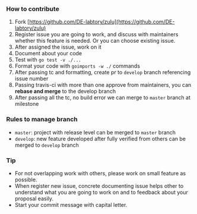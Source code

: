 ### How to contribute

1. Fork [https://github.com/DE-labtory/zulu](https://github.com/DE-labtory/zulu)
2. Register issue you are going to work, and discuss with maintainers whether this feature is needed. Or you can choose existing issue.
3. After assigned the issue, work on it
4. Document about your code
5. Test with `go test -v ./...`
6. Format your code with `goimports -w ./` commands
7. After passing tc and formatting, create pr to `develop` branch referencing issue number
8. Passing travis-ci with more than one approve from maintainers, you can **rebase and merge** to the develop branch
9. After passing all the tc, no build error we can merge to `master` branch at milestone

### Rules to manage branch

* `master`: project with release level can be merged to `master` branch
* `develop`: new feature developed after fully verified from others can be merged to `develop` branch

### Tip

* For not overlapping work with others, please work on small feature as possible.
* When register new issue, concrete documenting issue helps other to understand what you are going to work on and to feedback about your proposal easily.
* Start your commit message with capital letter.  